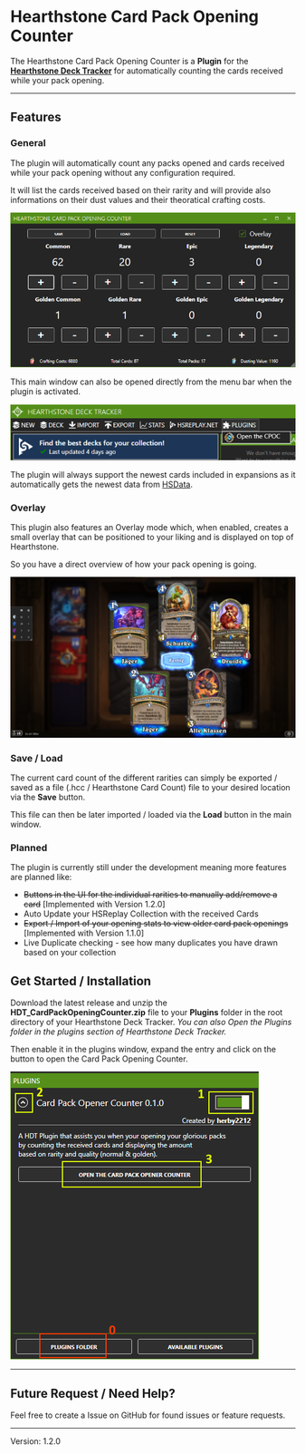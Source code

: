 ﻿# Hearthstone Card Pack Opening Counter
The Hearthstone Card Pack Opening Counter is a **Plugin** for the **[Hearthstone Deck Tracker](https://github.com/HearthSim/Hearthstone-Deck-Tracker)** for automatically counting the cards received while your pack opening.

***

## Features

### General

The plugin will automatically count any packs opened and cards received while your pack opening without any configuration required.

It will list the cards received based on their rarity and will provide also informations on their dust values and their theoratical crafting costs.

![!](Images/cpocMainWindow.png "Main window showing your pack opening stats")

This main window can also be opened directly from the menu bar when the plugin is activated.

![!](Images/cpocOpenFromMenuBar.png "Directly open the main window from the Menu Bar")

The plugin will always support the newest cards included in expansions as it automatically gets the newest data from [HSData](https://github.com/HearthSim/hsdata).

### Overlay

This plugin also features an Overlay mode which, when enabled, creates a small overlay that can be positioned to your liking and is displayed on top of Hearthstone. 

So you have a direct overview of how your pack opening is going.

![!](Images/cpocOverlay.png "Overlay that sits on top of Hearthstone and be freely positioned")

### Save / Load

The current card count of the different rarities can simply be exported / saved as a file (.hcc / Hearthstone Card Count) file to your desired location via the **Save** button.

This file can then be later imported / loaded via the **Load** button in the main window.

### Planned

The plugin is currently still under the development meaning more features are planned like:

- ~~Buttons in the UI for the individual rarities to manually add/remove a card~~ [Implemented with Version 1.2.0]
- Auto Update your HSReplay Collection with the received Cards
- ~~Export / Import of your opening stats to view older card pack openings~~ [Implemented with Version 1.1.0]
- Live Duplicate checking - see how many duplicates you have drawn based on your collection

## Get Started / Installation
Download the latest release and unzip the **HDT_CardPackOpeningCounter.zip** file to your **Plugins** folder in the root directory of your Hearthstone Deck Tracker.
*You can also Open the Plugins folder in the plugins section of Hearthstone Deck Tracker.*

Then enable it in the plugins window, expand the entry and click on the button to open the Card Pack Opening Counter.

![!](Images/Installation.png "CPOC installed and activated in HDT")

***

## Future Request / Need Help?
Feel free to create a Issue on GitHub for found issues or feature requests.

***

Version: 1.2.0
